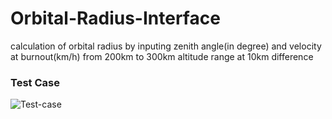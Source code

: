 # Orbital-Radius-Interface

calculation of orbital radius by inputing zenith angle(in degree) and velocity at burnout(km/h) from 200km to 300km altitude range at 10km difference 

### Test Case
![Test-case](test_case.PNG)
